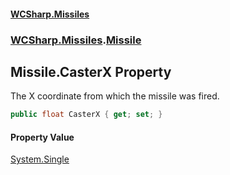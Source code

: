 #### [WCSharp\.Missiles](README.md 'README')
### [WCSharp\.Missiles](WCSharp.Missiles.md 'WCSharp\.Missiles').[Missile](WCSharp.Missiles.Missile.md 'WCSharp\.Missiles\.Missile')

## Missile\.CasterX Property

The X coordinate from which the missile was fired\.

```csharp
public float CasterX { get; set; }
```

#### Property Value
[System\.Single](https://learn.microsoft.com/en-us/dotnet/api/system.single 'System\.Single')